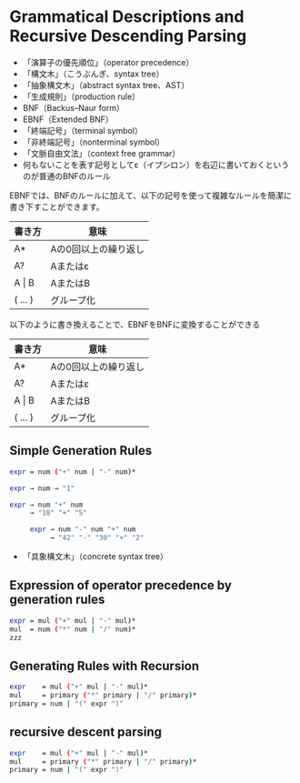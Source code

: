 # Grammatical Descriptions and Recursive Descending Parsing

- 「演算子の優先順位」（operator precedence）
- 「構文木」（こうぶんぎ、syntax tree）
- 「抽象構文木」（abstract syntax tree、AST）
- 「生成規則」（production rule）
- BNF（Backus–Naur form）
- EBNF（Extended BNF）
- 「終端記号」（terminal symbol）
- 「非終端記号」（nonterminal symbol）
- 「文脈自由文法」（context free grammar）
- 何もないことを表す記号としてε（イプシロン）を右辺に書いておくというのが普通のBNFのルール

EBNFでは、BNFのルールに加えて、以下の記号を使って複雑なルールを簡潔に書き下すことができます。

書き方 | 意味
-- | --
A* | Aの0回以上の繰り返し
A? | Aまたはε
A \| B | AまたはB
( ... ) | グループ化


以下のように書き換えることで、EBNFをBNFに変換することができる

書き方 | 意味
-- | --
A* | Aの0回以上の繰り返し
A? | Aまたはε
A \| B | AまたはB
( ... ) | グループ化


## Simple Generation Rules
```sh
expr = num ("+" num | "-" num)*
```
```sh
expr → num → "1"
```
```sh
expr → num "+" num
     → "10" "+" "5"
```
```sh
     expr → num "-" num "+" num
          → "42" "-" "30" "+" "2"
```
- 「具象構文木」（concrete syntax tree）

## Expression of operator precedence by generation rules
```sh
expr = mul ("+" mul | "-" mul)*
mul  = num ("*" num | "/" num)*
zzz
```
## Generating Rules with Recursion
```sh
expr    = mul ("+" mul | "-" mul)*
mul     = primary ("*" primary | "/" primary)*
primary = num | "(" expr ")"
```

## recursive descent parsing
```sh
expr    = mul ("+" mul | "-" mul)*
mul     = primary ("*" primary | "/" primary)*
primary = num | "(" expr ")"
```
